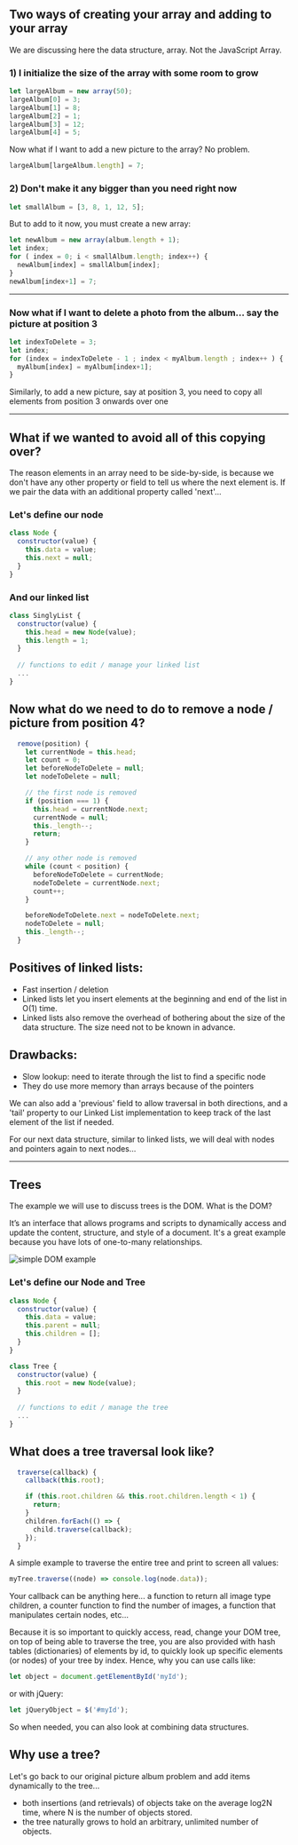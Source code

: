 ## Two ways of creating your array and adding to your array

We are discussing here the data structure, array. Not the JavaScript Array.

### 1) I initialize the size of the array with some room to grow

```javascript
let largeAlbum = new array(50); 
largeAlbum[0] = 3;
largeAlbum[1] = 8;
largeAlbum[2] = 1;
largeAlbum[3] = 12;
largeAlbum[4] = 5;
```

Now what if I want to add a new picture to the array? No problem.

```javascript
largeAlbum[largeAlbum.length] = 7;
```

### 2) Don't make it any bigger than you need right now

```javascript
let smallAlbum = [3, 8, 1, 12, 5];
```

But to add to it now, you must create a new array:
```javascript
let newAlbum = new array(album.length + 1);
let index;
for ( index = 0; i < smallAlbum.length; index++) {
  newAlbum[index] = smallAlbum[index];
}
newAlbum[index+1] = 7;
```

___

### Now what if I want to delete a photo from the album... say the picture at position 3
```javascript
let indexToDelete = 3;
let index;
for (index = indexToDelete - 1 ; index < myAlbum.length ; index++ ) {
  myAlbum[index] = myAlbum[index+1];
}         
```

Similarly, to add a new picture, say at position 3, you need to copy all elements from position 3 onwards over one

___


## What if we wanted to avoid all of this copying over?
The reason elements in an array need to be side-by-side, is because we don't have any other property or field to tell us where the next element is. If we pair the data with an additional property called 'next'...

### Let's define our node

```javascript
class Node {
  constructor(value) {
    this.data = value;
    this.next = null;
  }
}
```
### And our linked list

```javascript
class SinglyList {
  constructor(value) {
    this.head = new Node(value);
    this.length = 1;
  }
  
  // functions to edit / manage your linked list
  ...
}
```

## Now what do we need to do to remove a node / picture from position 4?
```javascript
  remove(position) {
    let currentNode = this.head;
    let count = 0;
    let beforeNodeToDelete = null;
    let nodeToDelete = null;

    // the first node is removed
    if (position === 1) {
      this.head = currentNode.next;
      currentNode = null;
      this._length--;
      return;
    }

    // any other node is removed
    while (count < position) {
      beforeNodeToDelete = currentNode;
      nodeToDelete = currentNode.next;
      count++;
    }

    beforeNodeToDelete.next = nodeToDelete.next;
    nodeToDelete = null;
    this._length--;
  }
```

## Positives of linked lists:
+ Fast insertion / deletion
+ Linked lists let you insert elements at the beginning and end of the list in O(1) time. 
+ Linked lists also remove the overhead of bothering about the size of the data structure. The size need not to be known in advance.

## Drawbacks:
- Slow lookup: need to iterate through the list to find a specific node
- They do use more memory than arrays because of the pointers

We can also add a 'previous' field to allow traversal in both directions, and a 'tail' property to our Linked List implementation to keep track of the last element of the list if needed.


For our next data structure, similar to linked lists, we will deal with nodes and pointers again to next nodes...

___

## Trees

The example we will use to discuss trees is the DOM. What is the DOM?

It’s an interface that allows programs and scripts to dynamically access and update the content, structure, and style of a document.
It's a great example because you have lots of one-to-many relationships.

![simple DOM example](https://snipcademy.com/code/img/tutorials/javascript/dom.svg "Simple DOM")


### Let's define our Node and Tree
```javascript
class Node {
  constructor(value) {
    this.data = value;
    this.parent = null;
    this.children = [];
  }
}
```

```javascript
class Tree {
  constructor(value) {
    this.root = new Node(value);
  }
  
  // functions to edit / manage the tree
  ...
}
```

## What does a tree traversal look like?

```javascript
  traverse(callback) {
    callback(this.root);

    if (this.root.children && this.root.children.length < 1) {
      return;
    }
    children.forEach(() => {
      child.traverse(callback);
    });
  }

```

A simple example to traverse the entire tree and print to screen all values:
```javascript
myTree.traverse((node) => console.log(node.data));
```

Your callback can be anything here... a function to return all image type children, a counter function to find the number of images, a function that manipulates certain nodes, etc...


Because it is so important to quickly access, read, change your DOM tree, on top of being able to traverse the tree, you are also provided with hash tables (dictionaries) of elements by id, to quickly look up specific elements (or nodes) of your tree by index. Hence, why you can use calls like:

```javascript
let object = document.getElementById('myId');
```
or with jQuery:
```javascript
let jQueryObject = $('#myId'); 
```

So when needed, you can also look at combining data structures.

## Why use a tree?

Let's go back to our original picture album problem and add items dynamically to the tree...

+ both insertions (and retrievals) of objects take on the average log2N time, where N is the number of objects stored.
+ the tree naturally grows to hold an arbitrary, unlimited number of objects.
